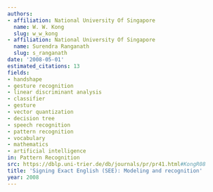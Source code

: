 ```yaml
---
authors:
- affiliation: National University Of Singapore
  name: W. W. Kong
  slug: w_w_kong
- affiliation: National University Of Singapore
  name: Surendra Ranganath
  slug: s_ranganath
date: '2008-05-01'
estimated_citations: 13
fields:
- handshape
- gesture recognition
- linear discriminant analysis
- classifier
- gesture
- vector quantization
- decision tree
- speech recognition
- pattern recognition
- vocabulary
- mathematics
- artificial intelligence
in: Pattern Recognition
src: https://dblp.uni-trier.de/db/journals/pr/pr41.html#KongR08
title: 'Signing Exact English (SEE): Modeling and recognition'
year: 2008
---
```

